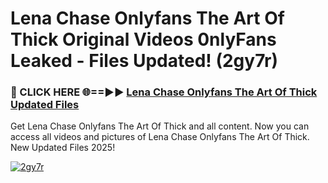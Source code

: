 # Lena Chase Onlyfans The Art Of Thick Original Videos 0nlyFans Leaked - Files Updated! (2gy7r)

<h3>🔴 CLICK HERE 🌐==►► <a href="https://hetstrat.blog/NMqPAm" rel="nofollow">Lena Chase Onlyfans The Art Of Thick Updated Files</a></h3>

Get Lena Chase Onlyfans The Art Of Thick and all content. Now you can access all videos and pictures of Lena Chase Onlyfans The Art Of Thick. New Updated Files 2025!

[![2gy7r](https://i.imgur.com/K7sEzmb.gif)](https://hetstrat.blog/NMqPAm)
